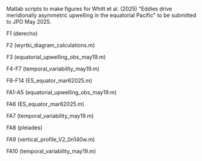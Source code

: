 Matlab scripts to make figures for Whitt et al. (2025) "Eddies drive meridionally asymmetric upwelling in the equatorial Pacific" to be submitted to JPO May 2025.

F1 (derecho)

F2 (wyrtki_diagram_calculations.m)

F3 (equatorial_upwelling_obs_may19.m)

F4-F7 (temporal_variability_may19.m)

F8-F14 (ES_equator_mar62025.m)

FA1-A5 (equatorial_upwelling_obs_may19.m)

FA6 (ES_equator_mar62025.m)

FA7 (temporal_variability_may19.m)

FA8 (pleiades)

FA9 (vertical_profile_V2_0n140w.m)

FA10 (temporal_variability_may19.m)
